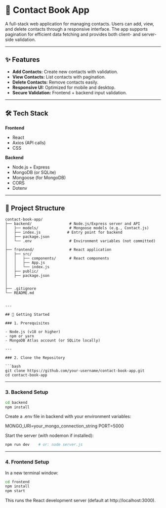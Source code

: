 # 📒 Contact Book App

A full-stack web application for managing contacts. Users can add, view, and delete contacts through a responsive interface. The app supports pagination for efficient data fetching and provides both client- and server-side validation.

---

## ✨ Features

- **Add Contacts:** Create new contacts with validation.
- **View Contacts:** List contacts with pagination.
- **Delete Contacts:** Remove contacts easily.
- **Responsive UI:** Optimized for mobile and desktop.
- **Secure Validation:** Frontend + backend input validation.

---

## 🛠 Tech Stack

**Frontend**
- React
- Axios (API calls)
- CSS

**Backend**
- Node.js + Express
- MongoDB (or SQLite)
- Mongoose (for MongoDB)
- CORS
- Dotenv

---

## 📁 Project Structure

```text
contact-book-app/
├── backend/                 # Node.js/Express server and API
│   ├── models/              # Mongoose models (e.g., Contact.js)
│   ├── index.js            # Entry point for backend
│   ├── package.json
│   └── .env                 # Environment variables (not committed)
│
├── frontend/                # React application
│   ├── src/
│   │   ├── components/      # React components
│   │   ├── App.js
│   │   └── index.js
│   ├── public/
│   ├── package.json
│  
│
├── .gitignore
└── README.md


---

## 🚀 Getting Started

### 1. Prerequisites

- Node.js (v18 or higher)
- npm or yarn
- MongoDB Atlas account (or SQLite locally)

---

### 2. Clone the Repository

```bash
git clone https://github.com/your-username/contact-book-app.git
cd contact-book-app

````
---
### 3. Backend Setup

```bash
cd backend
npm install
```

Create a .env file in backend with your environment variables:

MONGO_URI=your_mongo_connection_string
PORT=5000


Start the server (with nodemon if installed):

```bash
npm run dev    # or: node server.js

```

---

### 4. Frontend Setup

In a new terminal window:

```bash
cd frontend
npm install
npm start

```


This runs the React development server (default at http://localhost:3000).
